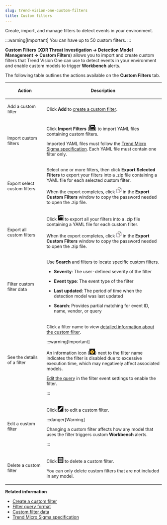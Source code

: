 ```yaml
---
slug: trend-vision-one-custom-filters
title: Custom filters
---
```


Create, import, and manage filters to detect events in your environment.

:::warning[Important]
You can have up to 50 custom filters.
:::

**Custom Filters** (**XDR Threat Investigation → Detection Model Management → Custom Filters**) allows you to import and create custom filters that Trend Vision One can use to detect events in your environment and enable custom models to trigger **Workbench** alerts.

The following table outlines the actions available on the **Custom Filters** tab.

<table>
<colgroup>
<col style="width: 25%" />
<col style="width: 75%" />
</colgroup>
<thead>
<tr>
<th><p>Action</p></th>
<th><p>Description</p></th>
</tr>
</thead>
<tbody>
<tr>
<td><p>Add a custom filter</p></td>
<td><p>Click <strong>Add</strong> to <a href="trend-vision-one-creating-custom-filter">create a custom filter</a>.</p></td>
</tr>
<tr>
<td><p>Import custom filters</p></td>
<td><p>Click <strong>Import Filters</strong> (<img src="./images/import_icon=94824c33-cb60-46ee-a9fd-27abd38ff0ed.webp" />) to import YAML files containing custom filters.</p>
<p>Imported YAML files must follow the <a href="trend-vision-one-trend-micro-sigma-specification">Trend Micro Sigma specification</a>. Each YAML file must contain one filter only.</p></td>
</tr>
<tr>
<td><p>Export select custom filters</p></td>
<td><p>Select one or more filters, then click <strong>Export Selected Filters</strong> to export your filters into a .zip file containing a YAML file for each selected custom filter.</p>
<p>When the export completes, click <img src="./images/dddna_summary_detection_copy=GUID-4DE35BE5-57A5-4919-BF9C-5EC95F9CA8FD=1=en-us=Low.webp" /> in the <strong>Export Custom Filters</strong> window to copy the password needed to open the .zip file.</p></td>
</tr>
<tr>
<td><p>Export all custom filters</p></td>
<td><p>Click <img src="./images/export_button=GUID-C683DEEE-C19C-484D-A5B1-4CA9D1794756=1=en-us=Low.webp" /> to export all your filters into a .zip file containing a YAML file for each custom filter.</p>
<p>When the export completes, click <img src="./images/dddna_summary_detection_copy=GUID-4DE35BE5-57A5-4919-BF9C-5EC95F9CA8FD=1=en-us=Low.webp" /> in the <strong>Export Custom Filters</strong> window to copy the password needed to open the .zip file.</p></td>
</tr>
<tr>
<td><p>Filter custom filter data</p></td>
<td><p>Use <strong>Search</strong> and filters to locate specific custom filters.</p>
<ul>
<li><p><strong>Severity</strong>: The user-defined severity of the filter</p></li>
<li><p><strong>Event type</strong>: The event type of the filter</p></li>
<li><p><strong>Last updated</strong>: The period of time when the detection model was last updated</p></li>
<li><p><strong>Search</strong>: Provides partial matching for event ID, name, vendor, or query</p></li>
</ul></td>
</tr>
<tr>
<td><p>See the details of a filter</p></td>
<td><p>Click a filter name to view <a href="trend-vision-one-custom-filter-data">detailed information about the custom filter</a>.</p>


:::warning[Important]

<p>An information icon (<img src="./images/disabled=6e5bd66a-4b63-4096-867e-128dce2c0ebf.webp" />) next to the filter name indicates the filter is disabled due to excessive execution time, which may negatively affect associated models.</p>
<p><a href="trend-vision-one-creating-custom-filter">Edit the query</a> in the filter event settings to enable the filter.</p>


:::

</td>
</tr>
<tr>
<td><p>Edit a custom filter</p></td>
<td><p>Click <img src="./images/edit_icon=GUID-1F1D1164-5310-4D6D-ACD0-6049C86960AF.webp" /> to edit a custom filter.</p>


:::danger[Warning]

<p>Changing a custom filter affects how any model that uses the filter triggers custom <strong>Workbench</strong> alerts.</p>


:::

</td>
</tr>
<tr>
<td><p>Delete a custom filter</p></td>
<td><p>Click <img src="./images/trash_icon=GUID-47cf6867-6315-438e-8670-86ff36f22a28.webp" /> to delete a custom filter.</p>
<p>You can only delete custom filters that are not included in any model.</p></td>
</tr>
</tbody>
</table>

**Related information**

- [Create a custom filter](creating-custom-filter.md "Use a query string to create a custom filter that detects events in your environment and enable custom models to trigger Workbench alerts.")
- [Filter query format](custom-filter-query-format.md "Format your query string using the same query language as the Search app.")
- [Custom filter data](custom-filter-data.md)
- [Trend Micro Sigma specification](trend-micro-sigma-specification.md)
